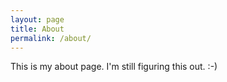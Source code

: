 ```yaml
---
layout: page
title: About
permalink: /about/
---
```


This is my about page. I'm still figuring this out. :-)
